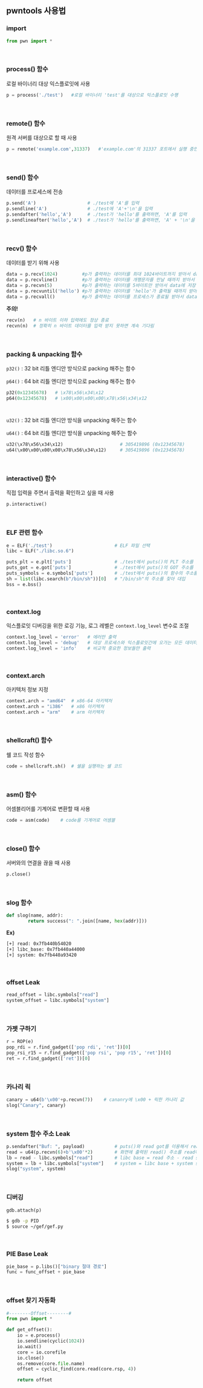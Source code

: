 ## pwntools 사용법

### import

```python
from pwn import *
```

<br>

### process() 함수

로컬 바이너리 대상 익스플로잇에 사용

```python
p = process('./test')   #로컬 바이너리 'test'를 대상으로 익스플로잇 수행
```

<br>

### remote() 함수

원격 서버를 대상으로 할 때 사용

```python
p = remote('example.com',31337)   #'example.com'의 31337 포트에서 실행 중인 프로세스를 대상으로 익스플로잇 수행
```

<br>

### send() 함수

데이터를 프로세스에 전송

```python
p.send('A')                   # ./test에 'A'를 입력
p.sendline('A')               # ./test에 'A'+'\n'을 입력
p.sendafter('hello','A')      # ./test가 'hello'를 출력하면, 'A'를 입력
p.sendlineafter('hello','A')  # ./test가 'hello'를 출력하면, 'A' + '\n'을 입력
```

<br>

### recv() 함수

데이터를 받기 위해 사용

```python
data = p.recv(1024)         #p가 출력하는 데이터를 최대 1024바이트까지 받아서 data에 저장
data = p.recvline()         #p가 출력하는 데이터를 개행문자를 만날 때까지 받아서 data에 저장
data = p.recvn(5)           #p가 출력하는 데이터를 5바이트만 받아서 data에 저장
data = p.recvuntil('hello') #p가 출력하는 데이터를 'hello'가 출력될 때까지 받아서 data에 저장
data = p.recvall()          #p가 출력하는 데이터를 프로세스가 종료될 받아서 data에 저장
```

**주의!**

```python
recv(n)   # n 바이트 이하 입력에도 정상 종료
recvn(n)  # 정확히 n 바이트 데이터를 입력 받지 못하면 계속 기다림
```

<br>

### packing & unpacking 함수

`p32()` : 32 bit 리틀 엔디안 방식으로 packing 해주는 함수

`p64()` : 64 bit 리틀 엔디안 방식으로 packing 해주는 함수

```python
p32(0x12345678)	  # \x78\x56\x34\x12
p64(0x12345678)	  # \x00\x00\x00\x00\x78\x56\x34\x12
```

#

`u32()` : 32 bit 리틀 엔디안 방식을 unpacking 해주는 함수

`u64()` : 64 bit 리틀 엔디안 방식을 unpacking 해주는 함수

```python
u32(\x78\x56\x34\x12)	                  # 305419896 (0x12345678)
u64(\x00\x00\x00\x00\x78\x56\x34\x12)	  # 305419896 (0x12345678)
```

<br>

### interactive() 함수

직접 입력을 주면서 출력을 확인하고 싶을 때 사용

```python
p.interactive()
```

<br>

### ELF 관련 함수

```python
e = ELF('./test')	                    # ELF 파일 선택
libc = ELF("./libc.so.6")

puts_plt = e.plt['puts']	            # ./test에서 puts()의 PLT 주소를 찾아 대입
puts_got = e.got['puts']	            # ./test에서 puts()의 GOT 주소를 찾아 대입
puts_symbols = e.symbols['puts']	    # ./test에서 puts()의 함수의 주소를 찾아 대입
sh = list(libc.search(b"/bin/sh"))[0]	# "/bin/sh"의 주소를 찾아 대입
bss = e.bss()
```

<br>

### context.log

익스플로잇 디버깅을 위한 로깅 기능, 로그 레벨은 `context.log_level` 변수로 조절

```python
context.log_level = 'error'   # 에러만 출력
context.log_level = 'debug'   # 대상 프로세스와 익스플로잇간에 오가는 모든 데이터를 화면에 출력
context.log_level = 'info'    # 비교적 중요한 정보들만 출력
```

<br>

### context.arch

아키텍처 정보 지정

```python
context.arch = "amd64"  # x86-64 아키텍처
context.arch = "i386"   # x86 아키텍처
context.arch = "arm"    # arm 아키텍처
```

<br>

### shellcraft() 함수

쉘 코드 작성 함수

```python
code = shellcraft.sh()	# 쉘을 실행하는 쉘 코드
```

<br>

### asm() 함수

어셈블리어를 기계어로 변환할 때 사용

```python
code = asm(code)	# code를 기계어로 어셈블
```

<br>

### close() 함수

서버와의 연결을 끊을 때 사용

```python
p.close()
```

<br>

### slog 함수

```python
def slog(name, addr):
        return success(": ".join([name, hex(addr)]))
```

**Ex)**

```bash
[+] read: 0x7fb440b54020
[+] libc_base: 0x7fb440a44000
[+] system: 0x7fb440a93420
```

<br>

### offset Leak

```python
read_offset = libc.symbols["read"]
system_offset = libc.symbols["system"]
```

<br>

### 가젯 구하기

```python
r = ROP(e)
pop_rdi = r.find_gadget(['pop rdi', 'ret'])[0]
pop_rsi_r15 = r.find_gadget(['pop rsi', 'pop r15', 'ret'])[0]
ret = r.find_gadget(['ret'])[0]
```

<br>

### 카나리 릭

```python
canary = u64(b'\x00'+p.recvn(7))	# cananry에 \x00 + 릭한 카나리 값
slog("Canary", canary)
```

<br>

### system 함수 주소 Leak

```python
p.sendafter("Buf: ", payload)           # puts()와 read got를 이용해서 read() 주소 출력
read = u64(p.recvn(6)+b'\x00'*2)        # 화면에 출력된 read() 주소를 read에 대입
lb = read - libc.symbols["read"]        # libc base = read 주소 - read symbols
system = lb + libc.symbols["system"]    # system = libc base + system symbols
slog("system", system)
```

<br>


### 디버깅

```python
gdb.attach(p)
```

```bash
$ gdb -p PID
$ source ~/gef/gef.py
```

<br>

### PIE Base Leak

```python
pie_base = p.libs()["binary 절대 경로"]
func = func_offset + pie_base
```

<br>

### offset 찾기 자동화

```python
#--------Offset--------#
from pwn import *

def get_offset():
    io = e.process()
    io.sendline(cyclic(1024))
    io.wait()
    core = io.corefile
    io.close()
    os.remove(core.file.name)
    offset = cyclic_find(core.read(core.rsp, 4))

    return offset
```
